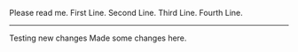 Please read me.
First Line.
Second Line.
Third Line.
Fourth Line.

---

Testing new changes
Made some changes here.
